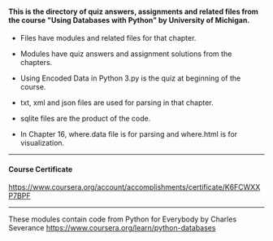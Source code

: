 #### This is the directory of quiz answers, assignments and related files from the course "Using Databases with Python" by University of Michigan. ####


* Files have modules and related files for that chapter.

* Modules have quiz answers and assignment solutions from the chapters.

* Using Encoded Data in Python 3.py is the quiz at beginning of the course.

* txt, xml and json files are used for parsing in that chapter.

* sqlite files are the product of the code.

* In Chapter 16, where.data file is for parsing and where.html is for visualization.

------------------------------------------------------------

#### Course Certificate ####
https://www.coursera.org/account/accomplishments/certificate/K6FCWXXP7BPF

------------------------------------------------------------

These modules contain code from
Python for Everybody by Charles Severance
https://www.coursera.org/learn/python-databases





